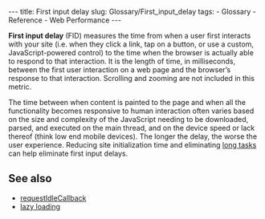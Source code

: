 --- title: First input delay slug: Glossary/First_input_delay tags: - Glossary - Reference - Web Performance ---

<span class="seoSummary">**First input delay** (FID) measures the time from when a user first interacts with your site (i.e. when they click a link, tap on a button, or use a custom, JavaScript-powered control) to the time when the browser is actually able to respond to that interaction.</span> It is the length of time, in milliseconds, between the first user interaction on a web page and the browser’s response to that interaction. Scrolling and zooming are not included in this metric.

The time between when content is painted to the page and when all the functionality becomes responsive to human interaction often varies based on the size and complexity of the JavaScript needing to be downloaded, parsed, and executed on the main thread, and on the device speed or lack thereof (think low end mobile devices). The longer the delay, the worse the user experience. Reducing site initialization time and eliminating [long tasks](/en-US/docs/Web/API/Long_Tasks_API) can help eliminate first input delays.

## See also

- [requestIdleCallback](/en-US/docs/Web/API/Window/requestIdleCallback)
- [lazy loading](/en-US/docs/Web/Performance/Lazy_loading)
